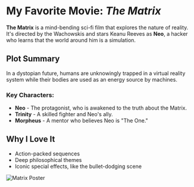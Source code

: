 # My Favorite Movie: *The Matrix*

**The Matrix** is a mind-bending sci-fi film that explores the nature of reality. It's directed by the Wachowskis and stars Keanu Reeves as **Neo**, a hacker who learns that the world around him is a simulation.

## Plot Summary
In a dystopian future, humans are unknowingly trapped in a virtual reality system while their bodies are used as an energy source by machines.

### Key Characters:
- **Neo** - The protagonist, who is awakened to the truth about the Matrix.
- **Trinity** - A skilled fighter and Neo's ally.
- **Morpheus** - A mentor who believes Neo is "The One."

## Why I Love It
- Action-packed sequences
- Deep philosophical themes
- Iconic special effects, like the bullet-dodging scene

![Matrix Poster](https://example.com/matrix-poster.jpg)
